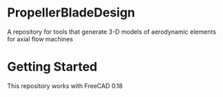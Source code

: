 # PropellerBladeDesign
A repository for tools that generate 3-D models of aerodynamic elements for axial flow machines

# Getting Started
This repository works with FreeCAD 0.18
